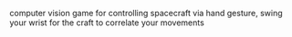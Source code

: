 computer vision game for controlling spacecraft via hand gesture, swing your wrist for the craft to correlate your movements 
